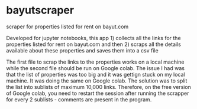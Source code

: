 # bayutscraper
scraper for properties listed for rent on bayut.com

Developed for jupyter notebooks, this app 1) collects all the links for the properties listed for rent on bayut.com and then 
2) scraps all the details available about these properties and saves them into a csv file

The first file to scrap the links to the properties works on a local machine while the second file should be run on Google colab.
The issue I had was that the list of properties was too big and it was gettign stuck on my local machine. It was doing the same on Google colab. 
The solution was to split the list into sublists of maximum 10,000 links.
Therefore, on the free version of Google colab, you need to restart the session after running the scrapper 
for every 2 sublists - comments are present in the program.

